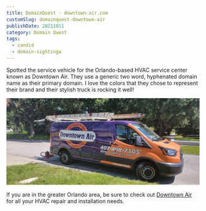 ```yaml
---
title: DomainQuest - downtown-air.com
customSlug: domainquest-downtown-air
publishDate: 20211011
category: Domain Quest
tags:
  - candid
  - domain-sightinga
---
```

Spotted the service vehicle for the Orlando-based HVAC service center known as Downtown Air. They use a generic two word, hyphenated domain name as their primary domain. I love the colors that they chose to represent their brand and their stylish truck is rocking it well!

![](assets/downtown-air.jpeg)

If you are in the greater Orlando area, be sure to check out [Downtown Air](https://downtown-air.com/) for all your HVAC repair and installation needs.
